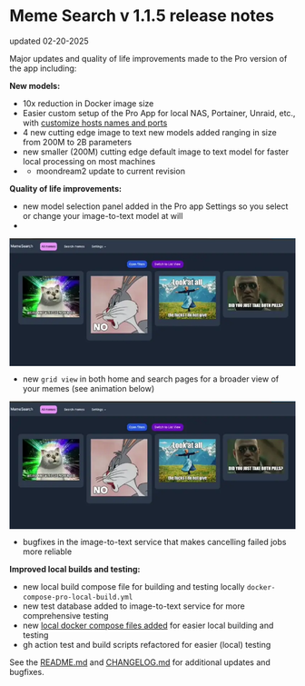 


# Meme Search v 1.1.5 release notes

updated 02-20-2025

Major updates and quality of life improvements made to the Pro version of the app including:

**New models:**
- 10x reduction in Docker image size
- Easier custom setup of the Pro App for local NAS, Portainer, Unraid, etc., 
with [customize hosts names and ports](https://github.com/neonwatty/meme-search/tree/main?tab=readme-ov-file#custom-hosts-and-ports) 
- 4 new cutting edge image to text new models added ranging in size from 200M to 2B parameters
- new smaller (200M) cutting edge default image to text model for faster local processing on most machines
- - moondream2 update to current revision

**Quality of life improvements:**
- new model selection panel added in the Pro app Settings so you select or change your image-to-text model at will
- 
<p align="center">
<img align="center" src="https://github.com/jermwatt/readme_gifs/blob/main/meme-search-grid-view-medium.webp" height="225">
</p>



- new `grid view` in both home and search pages for a broader view of your memes (see animation below)

<p align="center">
<img align="center" src="https://github.com/jermwatt/readme_gifs/blob/main/meme-search-grid-view-medium.webp" height="225">
</p>

- bugfixes in the image-to-text service that makes cancelling failed jobs more reliable

**Improved local builds and testing:**

- new local build compose file for building and testing locally `docker-compose-pro-local-build.yml`
- new test database added to image-to-text service for more comprehensive testing
- new [local docker compose files added](https://github.com/neonwatty/meme-search/tree/main?tab=readme-ov-file#building-the-app-locally-with-docker) for easier local building and testing
- gh action test and build scripts refactored for easier (local) testing



See the [README.md](https://github.com/neonwatty/meme-search/blob/main/README.md) and [CHANGELOG.md](https://github.com/neonwatty/meme-search/blob/main/CHANGELOG.md) for additional updates and bugfixes.
<!--stackedit_data:
eyJoaXN0b3J5IjpbMzg4OTU4NDE3LDE5MjY4OTA5MTZdfQ==
-->